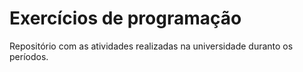 # Exercícios de programação
Repositório com as atividades realizadas na universidade duranto os períodos.
